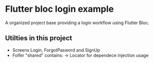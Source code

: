# Flutter bloc login example
A organized project base providing a login workflow using Flutter Bloc. 

## Utilties in this project
 - Screens Login, ForgotPasword and SignUp
 - Folfer "shared" contains:
    -> Locator for dependece injection usage
